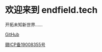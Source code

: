 # 欢迎来到 endfield.tech

开拓未知新世界……

[GitHub](https://github.com/Yue-plus)

[赣ICP备19008355号](https://beian.miit.gov.cn/)